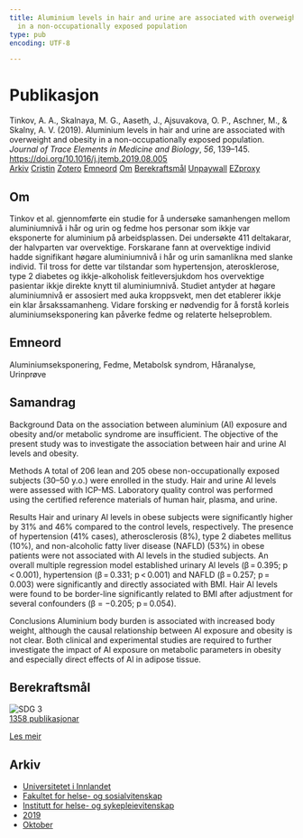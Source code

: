 ```yaml
---
title: Aluminium levels in hair and urine are associated with overweight and obesity
  in a non-occupationally exposed population
type: pub
encoding: UTF-8

---
```

<h1>Publikasjon</h1>
<article id="csl-bib-container-58HFEEHQ" class="csl-bib-container">
  <div class="csl-bib-body"> <div class="csl-entry">Tinkov, A. A., Skalnaya, M. G., Aaseth, J., Ajsuvakova, O. P., Aschner, M., &#38; Skalny, A. V. (2019). Aluminium levels in hair and urine are associated with overweight and obesity in a non-occupationally exposed population. <i>Journal of Trace Elements in Medicine and Biology</i>, <i>56</i>, 139–145. <a href="https://doi.org/10.1016/j.jtemb.2019.08.005">https://doi.org/10.1016/j.jtemb.2019.08.005</a></div> </div>
  <div class="csl-bib-buttons">
    <a href="#taxonomy-article-58HFEEHQ" alt="archive" class="csl-bib-button">Arkiv</a>
    <a href="https://app.cristin.no/results/show.jsf?id=1738533" alt="Cristin" class="csl-bib-button">Cristin</a>
    <a href="http://zotero.org/groups/5881554/items/58HFEEHQ" alt="Zotero" class="csl-bib-button">Zotero</a>
    <a href="#keywords-article-58HFEEHQ" alt="keywords" class="csl-bib-button">Emneord</a>
    <a href="#about-article-58HFEEHQ" alt="about_pub" class="csl-bib-button">Om</a>
    <a href="#sdg-article-58HFEEHQ" alt="sdg" class="csl-bib-button">Berekraftsmål</a>
    <a href="https://doi.org/10.1016/j.jtemb.2019.08.005" alt="Unpaywall" class="csl-bib-button">Unpaywall</a>
    <a href="https://doi.org/10.1016/j.jtemb.2019.08.005" alt="EZproxy" class="csl-bib-button">EZproxy</a>
  </div>
  <div id="csl-bib-meta-container-58HFEEHQ"></div>
</article>
<div id="csl-bib-meta-58HFEEHQ" class="csl-bib-meta">
  <article id="about-article-58HFEEHQ" class="about_pub-article">
    <h1>Om</h1>
    Tinkov et al. gjennomførte ein studie for å undersøke samanhengen mellom aluminiumnivå i hår og urin og fedme hos personar som ikkje var eksponerte for aluminium på arbeidsplassen. Dei undersøkte 411 deltakarar, der halvparten var overvektige. Forskarane fann at overvektige individ hadde signifikant høgare aluminiumnivå i hår og urin samanlikna med slanke individ. Til tross for dette var tilstandar som hypertensjon, aterosklerose, type 2 diabetes og ikkje-alkoholisk feitleversjukdom hos overvektige pasientar ikkje direkte knytt til aluminiumnivå. Studiet antyder at høgare aluminiumnivå er assosiert med auka kroppsvekt, men det etablerer ikkje ein klar årsakssamanheng. Vidare forsking er nødvendig for å forstå korleis aluminiumseksponering kan påverke fedme og relaterte helseproblem.
  </article>
  <article id="keywords-article-58HFEEHQ" class="keywords-article">
    <h1>Emneord</h1>
    Aluminiumseksponering, Fedme, Metabolsk syndrom, Håranalyse, Urinprøve
  </article>
  <article id="abstract-article-58HFEEHQ" class="abstract-article">
    <h1>Samandrag</h1>
    Background 
Data on the association between aluminium (Al) exposure and obesity and/or metabolic syndrome are insufficient. The objective of the present study was to investigate the association between hair and urine Al levels and obesity. 
 
Methods 
A total of 206 lean and 205 obese non-occupationally exposed subjects (30–50 y.o.) were enrolled in the study. Hair and urine Al levels were assessed with ICP-MS. Laboratory quality control was performed using the certified reference materials of human hair, plasma, and urine. 
 
Results 
Hair and urinary Al levels in obese subjects were significantly higher by 31% and 46% compared to the control levels, respectively. The presence of hypertension (41% cases), atherosclerosis (8%), type 2 diabetes mellitus (10%), and non-alcoholic fatty liver disease (NAFLD) (53%) in obese patients were not associated with Al levels in the studied subjects. An overall multiple regression model established urinary Al levels (β = 0.395; p < 0.001), hypertension (β = 0.331; p < 0.001) and NAFLD (β = 0.257; p = 0.003) were significantly and directly associated with BMI. Hair Al levels were found to be border-line significantly related to BMI after adjustment for several confounders (β = −0.205; p = 0.054). 
 
Conclusions 
Aluminium body burden is associated with increased body weight, although the causal relationship between Al exposure and obesity is not clear. Both clinical and experimental studies are required to further investigate the impact of Al exposure on metabolic parameters in obesity and especially direct effects of Al in adipose tissue.
  </article>
  <article id="sdg-article-58HFEEHQ" class="sdg-article">
    <h1>Berekraftsmål</h1>
    <div class="sdg-container"><div id="sdg3" class="sdg">
        <img src="{{< params subfolder >}}images/sdg/sdg03_nn.png" class="image" alt="SDG 3">
        <div class="sdg-overlay">
          <a href="{{< params subfolder >}}nn/archive/?sdg=3#archive" class="sdg-publication-count"><span>1358</span> publikasjonar</a>
          <p><a href="https://fn.no/om-fn/fns-baerekraftsmaal/god-helse-og-livskvalitet?lang=nno-NO" class="sdg-read-more">Les meir</a></p>
        </div>
      </div></div>
  </article>
  <article id="taxonomy-article-58HFEEHQ" class="taxonomy-article">
    <h1>Arkiv</h1>
    <ul>
      <li><a href="{{< params subfolder >}}nn/archive/?key=3DCRN523">Universitetet i Innlandet</a></li>
      <li><a href="{{< params subfolder >}}nn/archive/?key=IDKFS3MX">Fakultet for helse- og sosialvitenskap</a></li>
      <li><a href="{{< params subfolder >}}nn/archive/?key=GTV4ECMZ">Institutt for helse- og sykepleievitenskap</a></li>
      <li><a href="{{< params subfolder >}}nn/archive/?key=E7THIEEM">2019</a></li>
      <li><a href="{{< params subfolder >}}nn/archive/?key=8529QDHU">Oktober</a></li>
    </ul>
  </article>
</div>
